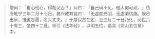 
> 僧问：​「自心他心，得相见否？​」师曰：​「自己尚不见，他人何可观。​」伪唐乾宁三年二月十七日，晨兴戒其徒曰：​「无虚度光阴，无虚消信施。既已出家，惟道是履，名大丈夫。​」于是寂然在定，至三月二十日乃化，阅世六十有三，坐四十二夏。师引《法华经》​，以明五位，语具《洞山五位章》中。
